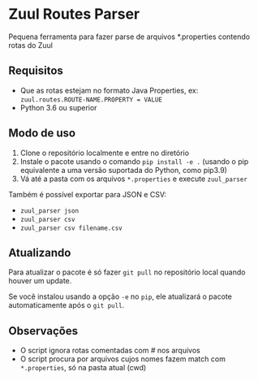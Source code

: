 # Zuul Routes Parser

Pequena ferramenta para fazer parse de arquivos *.properties contendo rotas do Zuul

## Requisitos

- Que as rotas estejam no formato Java Properties, ex\:\
```zuul.routes.ROUTE-NAME.PROPERTY = VALUE```
- Python 3.6 ou superior

## Modo de uso

1. Clone o repositório localmente e entre no diretório
2. Instale o pacote usando o comando `pip install -e .` (usando o pip equivalente a uma versão suportada do Python, como pip3.9)
3. Vá até a pasta com os arquivos `*.properties` e execute `zuul_parser`

Também é possível exportar para JSON e CSV:

- `zuul_parser json`
- `zuul_parser csv`
- `zuul_parser csv filename.csv`

## Atualizando

Para atualizar o pacote é só fazer `git pull` no repositório local quando houver um update.

Se você instalou usando a opção `-e` no `pip`, ele atualizará o pacote automaticamente após o `git pull`.

## Observações

- O script ignora rotas comentadas com # nos arquivos
- O script procura por arquivos cujos nomes fazem match com `*.properties`, só na pasta atual (cwd)
